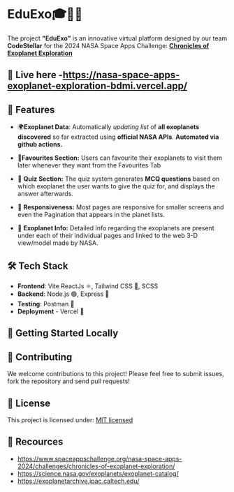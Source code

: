 # EduExo🎓🧑‍💻

The project **"EduExo"** is an innovative virtual platform designed by our team **CodeStellar** for the 2024 NASA Space Apps Challenge: **[Chronicles of Exoplanet Exploration](https://www.spaceappschallenge.org/nasa-space-apps-2024/challenges/chronicles-of-exoplanet-exploration/)**


## 🚀 Live here -https://nasa-space-apps-exoplanet-exploration-bdmi.vercel.app/

## 🌟 Features

- 🌍**Exoplanet Data**: Automatically *updating list* of **all exoplanets discovered** so far extracted using **official NASA APIs**. **Automated via github actions.**

- 💖**Favourites Section:** Users can favourite their exoplanets to visit them later whenever they want from the Favourites Tab

- 🤔 **Quiz Section:** The quiz system generates **MCQ questions** based on which exoplanet the user wants to give the quiz for, and displays the answer afterwards.

- 📱 **Responsiveness:** Most pages are responsive for smaller screens and even the Pagination that appears in the planet lists.

- 📒 **Exoplanet Info:** Detailed Info regarding the exoplanets are present under each of their individual pages and linked to the web 3-D view/model made by NASA.

## 🛠️ Tech Stack

- **Frontend**: Vite ReactJs ⚛️, Tailwind CSS 🎨, SCSS 
- **Backend**: Node.js 🟢, Express 🚂
- **Testing**: Postman 📮
- **Deployment** - Vercel 🚀

## 🚀 Getting Started Locally

## 🤝 Contributing

We welcome contributions to this project! Please feel free to submit issues, fork the repository and send pull requests!

## 📄 License

This project is licensed under: [MIT licensed](./LICENSE)

## 🙏 Recources

- https://www.spaceappschallenge.org/nasa-space-apps-2024/challenges/chronicles-of-exoplanet-exploration/
- https://science.nasa.gov/exoplanets/exoplanet-catalog/
- https://exoplanetarchive.ipac.caltech.edu/
